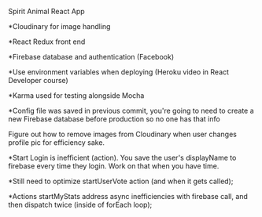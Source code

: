 Spirit Animal React App

*Cloudinary for image handling

*React Redux front end

*Firebase database and authentication (Facebook)

*Use environment variables when deploying (Heroku video in React Developer course)

*Karma used for testing alongside Mocha

*Config file was saved in previous commit, you're going to need to create a new Firebase database before production so no one has that info

Figure out how to remove images from Cloudinary when user changes profile pic for efficiency sake.

*Start Login is inefficient (action).  You save the user's displayName to firebase every time they login.  Work on that when you have time.

*Still need to optimize startUserVote action (and when it gets called);

*Actions startMyStats address async inefficiencies with firebase call, and then dispatch twice (inside of forEach loop);
